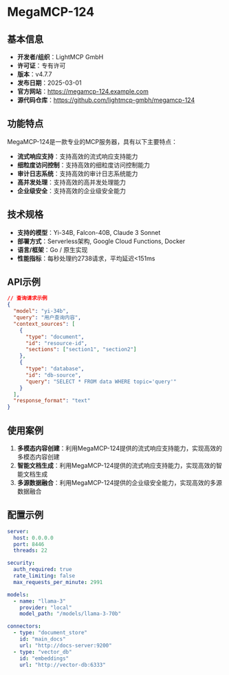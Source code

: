 # MegaMCP-124

## 基本信息

- **开发者/组织**：LightMCP GmbH
- **许可证**：专有许可
- **版本**：v4.7.7
- **发布日期**：2025-03-01
- **官方网站**：https://megamcp-124.example.com
- **源代码仓库**：https://github.com/lightmcp-gmbh/megamcp-124

## 功能特点

MegaMCP-124是一款专业的MCP服务器，具有以下主要特点：

- **流式响应支持**：支持高效的流式响应支持能力
- **细粒度访问控制**：支持高效的细粒度访问控制能力
- **审计日志系统**：支持高效的审计日志系统能力
- **高并发处理**：支持高效的高并发处理能力
- **企业级安全**：支持高效的企业级安全能力


## 技术规格

- **支持的模型**：Yi-34B, Falcon-40B, Claude 3 Sonnet
- **部署方式**：Serverless架构, Google Cloud Functions, Docker
- **语言/框架**：Go / 原生实现
- **性能指标**：每秒处理约2738请求，平均延迟<151ms

## API示例

```json
// 查询请求示例
{
  "model": "yi-34b",
  "query": "用户查询内容",
  "context_sources": [
    {
      "type": "document",
      "id": "resource-id",
      "sections": ["section1", "section2"]
    },
    {
      "type": "database",
      "id": "db-source",
      "query": "SELECT * FROM data WHERE topic='query'"
    }
  ],
  "response_format": "text"
}
```

## 使用案例

1. **多模态内容创建**：利用MegaMCP-124提供的流式响应支持能力，实现高效的多模态内容创建
2. **智能文档生成**：利用MegaMCP-124提供的流式响应支持能力，实现高效的智能文档生成
3. **多源数据融合**：利用MegaMCP-124提供的企业级安全能力，实现高效的多源数据融合


## 配置示例

```yaml
server:
  host: 0.0.0.0
  port: 8446
  threads: 22

security:
  auth_required: true
  rate_limiting: false
  max_requests_per_minute: 2991

models:
  - name: "llama-3"
    provider: "local"
    model_path: "/models/llama-3-70b"

connectors:
  - type: "document_store"
    id: "main_docs"
    url: "http://docs-server:9200"
  - type: "vector_db"
    id: "embeddings"
    url: "http://vector-db:6333"
```